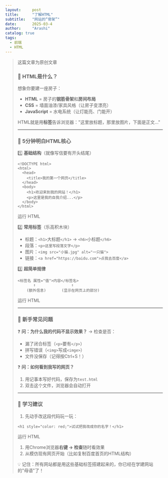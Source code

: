 ```yaml
---
layout:     post
title:      "了解HTML"
subtitle:   "网站的“骨架”"
date:       2025-03-4 
author:     "Arashi"
catalog: true
tags:
  - 前端
  - HTML
---
```


> 这篇文章为原创文章
>
> ### 🌱 **HTML是什么？**
>
> 想象你要建一座房子：
>
> - **HTML** = 房子的**钢筋骨架**和**房间布局**
> - **CSS** = 墙面油漆/家具风格（让房子变漂亮）
> - **JavaScript** = 水电系统（让灯能亮、门能开）
>
> HTML就是用**标签**告诉浏览器："这里放标题，那里放图片，下面是正文..."
>
> ------
>
> ### 📝 **5分钟明白HTML核心**
>
> 1️⃣ **基础结构**（就像写信要有开头结尾）
>
> 
>
> ```
> <!DOCTYPE html>
> <html>
>   <head>
>     <title>我的第一个网页</title>
>   </head>
>   <body>
>     <h1>欢迎来到我的网站！</h1>
>     <p>这里是我的自我介绍...</p>
>   </body>
> </html>
> ```
>
> 运行 HTML
>
> 2️⃣ **常用标签**（乐高积木块）
>
> - 标题：`<h1>`大标题`</h1>` → `<h6>`小标题`</h6>`
> - 段落：`<p>这里写段落文字</p>`
> - 图片：`<img src="小猫.jpg" alt="一只猫">`
> - 链接：`<a href="https://baidu.com">点我去百度</a>`
>
> 3️⃣ **超简单规律**
>
> 
>
> ```
> <标签名 属性="值">内容</标签名>
>        ↑                ↑
>     (额外信息)       (显示在网页上的部分)
> ```
>
> 运行 HTML
>
> ------
>
> ### 🧩 **新手常见问题**
>
> ❓ **问：为什么我的代码不显示效果？**
> → 检查是否：
>
> - 漏了闭合标签（`<p>`要有`</p>`）
> - 拼写错误（`<img>`写成`<imge>`）
> - 文件没保存（记得按Ctrl+S！）
>
> ❓ **问：如何看到我写的网页？**
>
> 1. 用记事本写好代码，保存为`test.html`
> 2. 双击这个文件，浏览器会自动打开
>
> ------
>
> ### 🚀 **学习建议**
>
> 1. 先动手改这段代码玩一玩：
>
> ```
> <h1 style="color: red;">试试把我改成你的名字！</h1>
> ```
>
> 运行 HTML
>
> 1. 用Chrome浏览器**右键 → 检查**随时看效果
> 2. 从模仿现有网页开始（比如复制百度首页的HTML结构）
>
> 💡 记住：所有网站都是用这些基础标签搭建起来的，你已经在学建网站的"母语"了！
